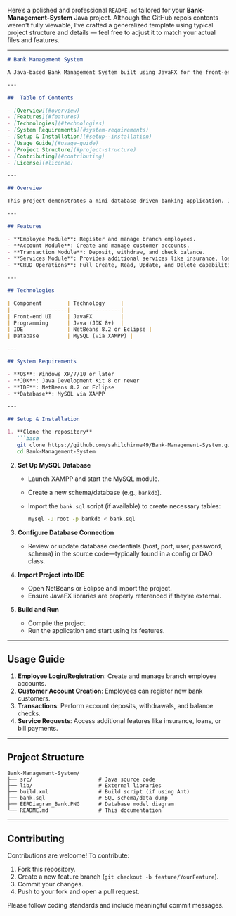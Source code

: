Here’s a polished and professional `README.md` tailored for your **Bank-Management-System** Java project. Although the GitHub repo’s contents weren't fully viewable, I’ve crafted a generalized template using typical project structure and details — feel free to adjust it to match your actual files and features.

---

````markdown
# Bank Management System

A Java-based Bank Management System built using JavaFX for the front-end and MySQL for the database.

---

##  Table of Contents

- [Overview](#overview)  
- [Features](#features)  
- [Technologies](#technologies)  
- [System Requirements](#system-requirements)  
- [Setup & Installation](#setup--installation)  
- [Usage Guide](#usage-guide)  
- [Project Structure](#project-structure)  
- [Contributing](#contributing)  
- [License](#license)

---

## Overview

This project demonstrates a mini database-driven banking application. It allows branch employees to register, manage customer accounts, and enables customers to perform transactions and access various banking services.

---

## Features

- **Employee Module**: Register and manage branch employees.  
- **Account Module**: Create and manage customer accounts.  
- **Transaction Module**: Deposit, withdraw, and check balance.  
- **Services Module**: Provides additional services like insurance, loans, bill payments.  
- **CRUD Operations**: Full Create, Read, Update, and Delete capabilities backed by MySQL.

---

## Technologies

| Component        | Technology     |
|------------------|----------------|
| Front-end UI     | JavaFX         |
| Programming      | Java (JDK 8+)  |
| IDE              | NetBeans 8.2 or Eclipse |
| Database         | MySQL (via XAMPP) |

---

## System Requirements

- **OS**: Windows XP/7/10 or later  
- **JDK**: Java Development Kit 8 or newer  
- **IDE**: NetBeans 8.2 or Eclipse  
- **Database**: MySQL via XAMPP

---

## Setup & Installation

1. **Clone the repository**  
   ```bash
   git clone https://github.com/sahilchirme49/Bank-Management-System.git
   cd Bank-Management-System
````

2. **Set Up MySQL Database**

   * Launch XAMPP and start the MySQL module.
   * Create a new schema/database (e.g., `bankdb`).
   * Import the `bank.sql` script (if available) to create necessary tables:

     ```bash
     mysql -u root -p bankdb < bank.sql
     ```

3. **Configure Database Connection**

   * Review or update database credentials (host, port, user, password, schema) in the source code—typically found in a config or DAO class.

4. **Import Project into IDE**

   * Open NetBeans or Eclipse and import the project.
   * Ensure JavaFX libraries are properly referenced if they’re external.

5. **Build and Run**

   * Compile the project.
   * Run the application and start using its features.

---

## Usage Guide

1. **Employee Login/Registration**: Create and manage branch employee accounts.
2. **Customer Account Creation**: Employees can register new bank customers.
3. **Transactions**: Perform account deposits, withdrawals, and balance checks.
4. **Service Requests**: Access additional features like insurance, loans, or bill payments.

---

## Project Structure

```
Bank-Management-System/
├── src/                     # Java source code
├── lib/                     # External libraries
├── build.xml                # Build script (if using Ant)
├── bank.sql                 # SQL schema/data dump
├── EERDiagram_Bank.PNG      # Database model diagram
└── README.md                # This documentation
```

---

## Contributing
Contributions are welcome! To contribute:

1. Fork this repository.
2. Create a new feature branch (`git checkout -b feature/YourFeature`).
3. Commit your changes.
4. Push to your fork and open a pull request.

Please follow coding standards and include meaningful commit messages.
